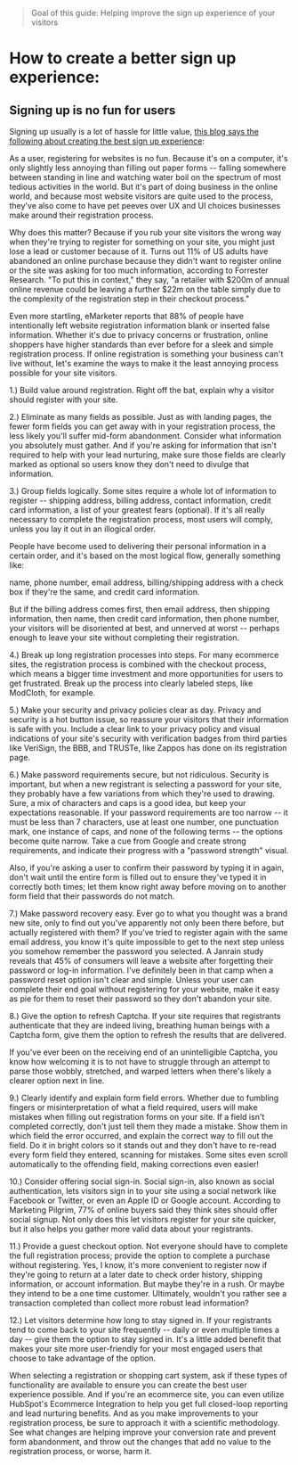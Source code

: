 > Goal of this guide: Helping improve the sign up experience of your visitors

# How to create a better sign up experience:

## Signing up is no fun for users

Signing up usually is a lot of hassle for little value, [this blog says the following about creating the best sign up experience](http://blog.hubspot.com/blog/tabid/6307/bid/31517/12-Ways-to-Create-a-User-Friendly-Website-Registration-Process.aspx#sm.001dl7ml51dbxdkxvy81s01jmm9ts):

As a user, registering for websites is no fun. Because it's on a computer, it's only slightly less annoying than filling out paper forms -- falling somewhere between standing in line and watching water boil on the spectrum of most tedious activities in the world. But it's part of doing business in the online world, and because most website visitors are quite used to the process, they've also come to have pet peeves over UX and UI choices businesses make around their registration process.

Why does this matter? Because if you rub your site visitors the wrong way when they're trying to register for something on your site, you might just lose a lead or customer because of it. Turns out 11% of US adults have abandoned an online purchase because they didn't want to register online or the site was asking for too much information, according to Forrester Research. "To put this in context," they say, "a retailer with $200m of annual online revenue could be leaving a further $22m on the table simply due to the complexity of the registration step in their checkout process."

Even more startling, eMarketer reports that 88% of people have intentionally left website registration information blank or inserted false information. Whether it's due to privacy concerns or frustration, online shoppers have higher standards than ever before for a sleek and simple registration process. If online registration is something your business can't live without, let's examine the ways to make it the least annoying process possible for your site visitors.

1.) Build value around registration. Right off the bat, explain why a visitor should register with your site.

2.) Eliminate as many fields as possible. Just as with landing pages, the fewer form fields you can get away with in your registration process, the less likely you'll suffer mid-form abandonment. Consider what information you absolutely must gather. And if you're asking for information that isn't required to help with your lead nurturing, make sure those fields are clearly marked as optional so users know they don't need to divulge that information.

3.) Group fields logically. Some sites require a whole lot of information to register -- shipping address, billing address, contact information, credit card information, a list of your greatest fears (optional). If it's all really necessary to complete the registration process, most users will comply, unless you lay it out in an illogical order.

People have become used to delivering their personal information in a certain order, and it's based on the most logical flow, generally something like:

name, phone number, email address, billing/shipping address with a check box if they're the same, and credit card information.

But if the billing address comes first, then email address, then shipping information, then name, then credit card information, then phone number, your visitors will be disoriented at best, and unnerved at worst -- perhaps enough to leave your site without completing their registration.

4.) Break up long registration processes into steps. For many ecommerce sites, the registration process is combined with the checkout process, which means a bigger time investment and more opportunities for users to get frustrated. Break up the process into clearly labeled steps, like ModCloth, for example.

5.) Make your security and privacy policies clear as day. Privacy and security is a hot button issue, so reassure your visitors that their information is safe with you. Include a clear link to your privacy policy and visual indications of your site's security with verification badges from third parties like VeriSign, the BBB, and TRUSTe, like Zappos has done on its registration page.

6.) Make password requirements secure, but not ridiculous. Security is important, but when a new registrant is selecting a password for your site, they probably have a few variations from which they're used to drawing. Sure, a mix of characters and caps is a good idea, but keep your expectations reasonable. If your password requirements are too narrow -- it must be less than 7 characters, use at least one number, one punctuation mark, one instance of caps, and none of the following terms -- the options become quite narrow. Take a cue from Google and create strong requirements, and indicate their progress with a "password strength" visual.

Also, if you're asking a user to confirm their password by typing it in again, don't wait until the entire form is filled out to ensure they've typed it in correctly both times; let them know right away before moving on to another form field that their passwords do not match.

7.) Make password recovery easy. Ever go to what you thought was a brand new site, only to find out you've apparently not only been there before, but actually registered with them? If you've tried to register again with the same email address, you know it's quite impossible to get to the next step unless you somehow remember the password you selected. A Janrain study reveals that 45% of consumers will leave a website after forgetting their password or log-in information. I've definitely been in that camp when a password reset option isn't clear and simple. Unless your user can complete their end goal without registering for your website, make it easy as pie for them to reset their password so they don't abandon your site.

8.) Give the option to refresh Captcha. If your site requires that registrants authenticate that they are indeed living, breathing human beings with a Captcha form, give them the option to refresh the results that are delivered.

If you've ever been on the receiving end of an unintelligible Captcha, you know how welcoming it is to not have to struggle through an attempt to parse those wobbly, stretched, and warped letters when there's likely a clearer option next in line.

9.) Clearly identify and explain form field errors. Whether due to fumbling fingers or misinterpretation of what a field required, users will make mistakes when filling out registration forms on your site. If a field isn't completed correctly, don't just tell them they made a mistake. Show them in which field the error occurred, and explain the correct way to fill out the field. Do it in bright colors so it stands out and they don't have to re-read every form field they entered, scanning for mistakes. Some sites even scroll automatically to the offending field, making corrections even easier!

10.) Consider offering social sign-in. Social sign-in, also known as social authentication, lets visitors sign in to your site using a social network like Facebook or Twitter, or even an Apple ID or Google account. According to Marketing Pilgrim, 77% of online buyers said they think sites should offer social signup. Not only does this let visitors register for your site quicker, but it also helps you gather more valid data about your registrants.

11.) Provide a guest checkout option. Not everyone should have to complete the full registration process; provide the option to complete a purchase without registering. Yes, I know, it's more convenient to register now if they're going to return at a later date to check order history, shipping information, or account information. But maybe they're in a rush. Or maybe they intend to be a one time customer. Ultimately, wouldn't you rather see a transaction completed than collect more robust lead information?

12.) Let visitors determine how long to stay signed in. If your registrants tend to come back to your site frequently -- daily or even multiple times a day -- give them the option to stay signed in. It's a little added benefit that makes your site more user-friendly for your most engaged users that choose to take advantage of the option.

When selecting a registration or shopping cart system, ask if these types of functionality are available to ensure you can create the best user experience possible. And if you're an ecommerce site, you can even utilize HubSpot's Ecommerce Integration to help you get full closed-loop reporting and lead nurturing benefits. And as you make improvements to your registration process, be sure to approach it with a scientific methodology. See what changes are helping improve your conversion rate and prevent form abandonment, and throw out the changes that add no value to the registration process, or worse, harm it.
